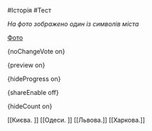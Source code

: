#Історія #Тест

*На фото зображено один із символів міста*

[Фото](https://zno.osvita.ua//doc/images/znotest/102/10221/81_1.jpg)

{noChangeVote on}

{preview on}

{hideProgress on}

{shareEnable off}

{hideCount on}

[[Києва. ]]
[[Одеси. ]]
[[Львова.]]
[[Харкова.]]
